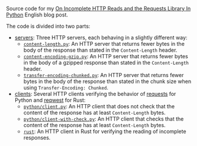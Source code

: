 Source code for my [On Incomplete HTTP Reads and the Requests Library In Python](https://blog.petrzemek.net/2018/04/22/on-incomplete-http-reads-and-the-requests-library-in-python) English blog post.

The code is divided into two parts:
* [servers](https://github.com/s3rvac/blog/tree/master/en-2018-04-22-on-incomplete-http-reads-and-the-requests-library-in-python/servers): Three HTTP servers, each behaving in a slightly different way:
    * [`content-length.py`](https://github.com/s3rvac/blog/tree/master/en-2018-04-22-on-incomplete-http-reads-and-the-requests-library-in-python/servers/content-length.py): An HTTP server that returns fewer bytes in the body of the response than stated in the `Content-Length` header.
    * [`content-encoding-gzip.py`](https://github.com/s3rvac/blog/tree/master/en-2018-04-22-on-incomplete-http-reads-and-the-requests-library-in-python/servers/content-encoding-gzip.py): An HTTP server that returns fewer bytes in the body of a gzipped response than stated in the `Content-Length` header.
    * [`transfer-encoding-chunked.py`](https://github.com/s3rvac/blog/tree/master/en-2018-04-22-on-incomplete-http-reads-and-the-requests-library-in-python/servers/transfer-encoding-chunked.py): An HTTP server that returns fewer bytes in the body of the response than stated in the chunk size when using `Transfer-Encoding: Chunked`.
* [clients](https://github.com/s3rvac/blog/tree/master/en-2018-04-22-on-incomplete-http-reads-and-the-requests-library-in-python/clients): Several HTTP clients verifying the behavior of [requests](https://github.com/requests/requests) for Python and [reqwest](https://github.com/seanmonstar/reqwest) for Rust:
    * [`python/client.py`](https://github.com/s3rvac/blog/tree/master/en-2018-04-22-on-incomplete-http-reads-and-the-requests-library-in-python/clients/python/client.py): An HTTP client that does not check that the content of the response has at least `Content-Length` bytes.
    * [`python/client-with-check.py`](https://github.com/s3rvac/blog/tree/master/en-2018-04-22-on-incomplete-http-reads-and-the-requests-library-in-python/clients/python/client-with-check.py): An HTTP client that checks that the content of the response has at least `Content-Length` bytes.
    * [`rust`](https://github.com/s3rvac/blog/tree/master/en-2018-04-22-on-incomplete-http-reads-and-the-requests-library-in-python/clients/rust): An HTTP client in Rust for verifying the reading of incomplete responses.
